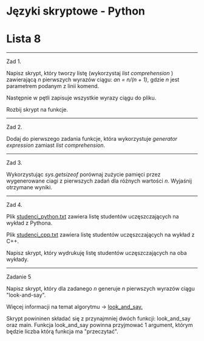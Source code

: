 # Języki skryptowe - Python
# Lista 8

---

Zad 1.

Napisz skrypt, który tworzy listę (wykorzystaj *list comprehension* ) zawierającą *n* pierwszych wyrazów ciągu: *an = n/(n + 1)*, gdzie *n* jest parametrem podanym z linii komend.

Następnie w pętli zapisuje wszystkie wyrazy ciągu do pliku.

Rozbij skrypt na funkcje.

---

Zad 2.

Dodaj do pierwszego zadania funkcje, która wykorzystuje *generator expression* zamiast *list comprehension*.

---

Zad 3.

Wykorzystując *sys.getsizeof* porównaj zużycie pamięci przez wygenerowane ciagi z pierwszych zadań dla różnych wartości *n*. Wyjaśnij otrzymane wyniki.

---

Zad 4.

Plik [studenci_python.txt](../5_Materialy_Pomocnicze/studenci_python.txt) zawiera listę studentów uczęszczających na wykład z Pythona.

Plik [studenci_cpp.txt](../5_Materialy_Pomocnicze/studenci_cpp.txt) zawiera listę studentów uczęszczających na wykład z C++.

Napisz skrypt, który wydrukuję listę studentów uczęszczających na oba wykłady.

---

Zadanie 5

Napisz skrypt, który dla zadanego *n* generuje *n* pierwszych wyrazów ciągu "look-and-say".

Więcej informacji na temat algorytmu -> [look_and_say.](../5_Materialy_Pomocnicze/look_and_say.md)

Skrypt powininen składać się z przynajmniej dwóch funkcji: look_and_say oraz main. Funkcja look_and_say powinna przyjmować 1 argument, którym będzie liczba którą funkcja ma "przeczytać". 
